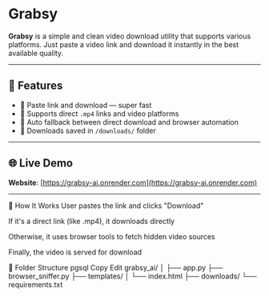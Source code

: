 # Grabsy

**Grabsy** is a simple and clean video download utility that supports various platforms. Just paste a video link and download it instantly in the best available quality.

---

## 🚀 Features

- 🔗 Paste link and download — super fast
- 🎥 Supports direct `.mp4` links and video platforms
- 🧩 Auto fallback between direct download and browser automation
- 💾 Downloads saved in `/downloads/` folder

---

## 🌐 Live Demo

**Website**: [https://grabsy-ai.onrender.com](https://grabsy-ai.onrender.com)

---

🧠 How It Works
User pastes the link and clicks "Download"

If it's a direct link (like .mp4), it downloads directly

Otherwise, it uses browser tools to fetch hidden video sources

Finally, the video is served for download

📁 Folder Structure
pgsql
Copy
Edit
grabsy_ai/
│
├── app.py
├── browser_sniffer.py
├── templates/
│   └── index.html
├── downloads/
└── requirements.txt

